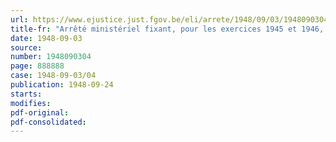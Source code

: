 ```yaml
---
url: https://www.ejustice.just.fgov.be/eli/arrete/1948/09/03/1948090304/justel
title-fr: "Arrêté ministériel fixant, pour les exercices 1945 et 1946, la contribution définitive, à caractère obligatoire, à verser au Conseil professionnel du Commerce de détail en Charbon, en liquidation"
date: 1948-09-03
source:
number: 1948090304
page: 888888
case: 1948-09-03/04
publication: 1948-09-24
starts:
modifies:
pdf-original:
pdf-consolidated:
---
```


